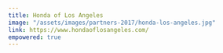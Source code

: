 ```yaml
---
title: Honda of Los Angeles
image: "/assets/images/partners-2017/honda-los-angeles.jpg"
link: https://www.hondaoflosangeles.com/
empowered: true
---
```


